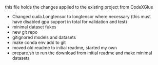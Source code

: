 this file holds the changes applied to the existing project from CodeXGlue

- Changed cuda.Longtensor to longtensor where necessary (this must have disabled gpu support in total for validation and test)
- minimal dataset fukes 
- new git repo
- gitignored models and datasets
- make conda env add to git
- moved old readme to initial readme, started my own
- prepare.sh to run the download from initial readme and make minimal datasets